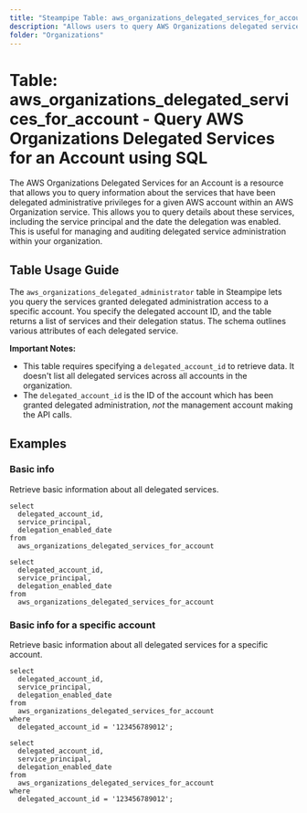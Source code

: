 ```yaml
---
title: "Steampipe Table: aws_organizations_delegated_services_for_account - Query AWS Organizations Delegated Services for an Account using SQL"
description: "Allows users to query AWS Organizations delegated services for a specific account, providing details on which services have been granted delegated administrative privileges."
folder: "Organizations"
---
```


# Table: aws_organizations_delegated_services_for_account - Query AWS Organizations Delegated Services for an Account using SQL

The AWS Organizations Delegated Services for an Account is a resource that allows you to query information about the services that have been delegated administrative privileges for a given AWS account within an AWS Organization service. This allows you to query details about these services, including the service principal and the date the delegation was enabled. This is useful for managing and auditing delegated service administration within your organization.

## Table Usage Guide

The `aws_organizations_delegated_administrator` table in Steampipe lets you query the services granted delegated administration access to a specific account. You specify the delegated account ID, and the table returns a list of services and their delegation status. The schema outlines various attributes of each delegated service.

**Important Notes:**
- This table requires specifying a `delegated_account_id` to retrieve data.  It doesn't list all delegated services across all accounts in the organization.
- The `delegated_account_id` is the ID of the account which has been granted delegated administration, *not* the management account making the API calls.

## Examples

### Basic info
Retrieve basic information about all delegated services.

```sql+postgres
select
  delegated_account_id,
  service_principal,
  delegation_enabled_date
from
  aws_organizations_delegated_services_for_account
```

```sql+sqlite
select
  delegated_account_id,
  service_principal,
  delegation_enabled_date
from
  aws_organizations_delegated_services_for_account
```

### Basic info for a specific account
Retrieve basic information about all delegated services for a specific account.

```sql+postgres
select
  delegated_account_id,
  service_principal,
  delegation_enabled_date
from
  aws_organizations_delegated_services_for_account
where
  delegated_account_id = '123456789012';
```

```sql+sqlite
select
  delegated_account_id,
  service_principal,
  delegation_enabled_date
from
  aws_organizations_delegated_services_for_account
where
  delegated_account_id = '123456789012';
```